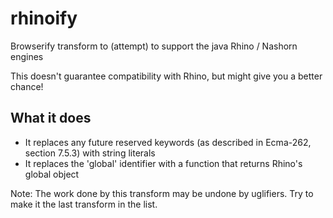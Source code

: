 # rhinoify
Browserify transform to (attempt) to support the java Rhino / Nashorn engines

This doesn't guarantee compatibility with Rhino, but might give you a better chance!

## What it does
* It replaces any future reserved keywords (as described in Ecma-262, section 7.5.3) with string literals
* It replaces the 'global' identifier with a function that returns Rhino's global object

Note: The work done by this transform may be undone by uglifiers. Try to make it the last transform in the list.

